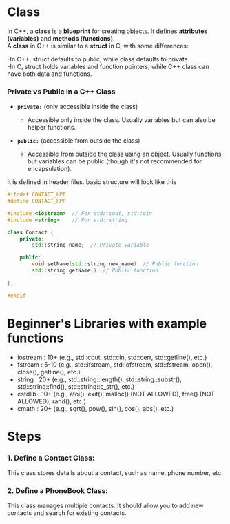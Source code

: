 # Class
In C++, a **class** is a **blueprint** for creating objects. It defines **attributes (variables)** and **methods (functions)**.\
A **class** in C++ is similar to a **struct** in C, with some differences:

-In C++, struct defaults to public, while class defaults to private.\
-In C, struct holds variables and function pointers, while C++ class can have both data and functions.

### Private vs Public in a C++ Class

- **`private:`** (only accessible inside the class)
  - Accessible only inside the class. Usually variables but can also be helper functions.

  
- **`public:`** (accessible from outside the class)
  - Accessible from outside the class using an object. Usually functions, but variables can be public (though it's not recommended for encapsulation).

It is defined in header files. basic structure will look like this
```cpp
#ifndef CONTACT_HPP
#define CONTACT_HPP

#include <iostream>  // For std::cout, std::cin
#include <string>    // For std::string

class Contact {
	private:
		std::string name;  // Private variable

	public:
		void setName(std::string new_name)  // Public function
		std::string getName()  // Public function
			
};

#endif
```
# Beginner's Libraries with example functions
- iostream : 10+ (e.g., std::cout, std::cin, std::cerr, std::getline(), etc.)
- fstream   : 5-10 (e.g., std::ifstream, std::ofstream, std::fstream, open(), close(), getline(), etc.)
- string : 20+ (e.g., std::string::length(), std::string::substr(), std::string::find(), std::string::c_str(), etc.)
- cstdlib : 10+ (e.g., atoi(), exit(), malloc() (NOT ALLOWED), free() (NOT ALLOWED), rand(), etc.)
- cmath :  20+ (e.g., sqrt(), pow(), sin(), cos(), abs(), etc.)

# Steps
### 1. Define a Contact Class:
This class stores details about a contact, such as name, phone number, etc.

### 2. Define a PhoneBook Class:
This class manages multiple contacts.
It should allow you to add new contacts and search for existing contacts.
